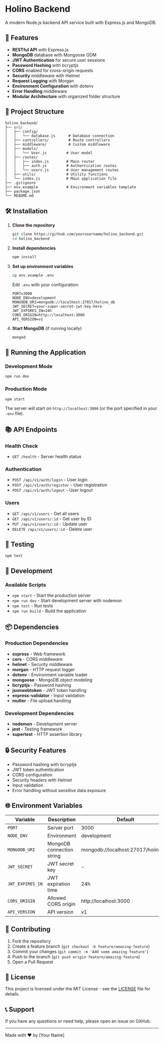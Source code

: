 # Holino Backend

A modern Node.js backend API service built with Express.js and MongoDB.

## 🚀 Features

- **RESTful API** with Express.js
- **MongoDB** database with Mongoose ODM
- **JWT Authentication** for secure user sessions
- **Password Hashing** with bcryptjs
- **CORS** enabled for cross-origin requests
- **Security** middleware with Helmet
- **Request Logging** with Morgan
- **Environment Configuration** with dotenv
- **Error Handling** middleware
- **Modular Architecture** with organized folder structure

## 📁 Project Structure

```
holino_backend/
├── src/
│   ├── config/
│   │   └── database.js      # Database connection
│   ├── controllers/         # Route controllers
│   ├── middleware/          # Custom middleware
│   ├── models/
│   │   └── User.js         # User model
│   ├── routes/
│   │   ├── index.js        # Main router
│   │   ├── auth.js         # Authentication routes
│   │   └── users.js        # User management routes
│   ├── utils/              # Utility functions
│   └── index.js            # Main application file
├── .gitignore
├── env.example             # Environment variables template
├── package.json
└── README.md
```

## 🛠️ Installation

1. **Clone the repository**
   ```bash
   git clone https://github.com/yourusername/holino_backend.git
   cd holino_backend
   ```

2. **Install dependencies**
   ```bash
   npm install
   ```

3. **Set up environment variables**
   ```bash
   cp env.example .env
   ```
   Edit `.env` with your configuration:
   ```env
   PORT=3000
   NODE_ENV=development
   MONGODB_URI=mongodb://localhost:27017/holino_db
   JWT_SECRET=your-super-secret-jwt-key-here
   JWT_EXPIRES_IN=24h
   CORS_ORIGIN=http://localhost:3000
   API_VERSION=v1
   ```

4. **Start MongoDB** (if running locally)
   ```bash
   mongod
   ```

## 🚀 Running the Application

### Development Mode
```bash
npm run dev
```

### Production Mode
```bash
npm start
```

The server will start on `http://localhost:3000` (or the port specified in your `.env` file).

## 📚 API Endpoints

### Health Check
- `GET /health` - Server health status

### Authentication
- `POST /api/v1/auth/login` - User login
- `POST /api/v1/auth/register` - User registration
- `POST /api/v1/auth/logout` - User logout

### Users
- `GET /api/v1/users` - Get all users
- `GET /api/v1/users/:id` - Get user by ID
- `PUT /api/v1/users/:id` - Update user
- `DELETE /api/v1/users/:id` - Delete user

## 🧪 Testing

```bash
npm test
```

## 🔧 Development

### Available Scripts

- `npm start` - Start the production server
- `npm run dev` - Start development server with nodemon
- `npm test` - Run tests
- `npm run build` - Build the application

## 📦 Dependencies

### Production Dependencies
- **express** - Web framework
- **cors** - CORS middleware
- **helmet** - Security middleware
- **morgan** - HTTP request logger
- **dotenv** - Environment variable loader
- **mongoose** - MongoDB object modeling
- **bcryptjs** - Password hashing
- **jsonwebtoken** - JWT token handling
- **express-validator** - Input validation
- **multer** - File upload handling

### Development Dependencies
- **nodemon** - Development server
- **jest** - Testing framework
- **supertest** - HTTP assertion library

## 🔒 Security Features

- Password hashing with bcryptjs
- JWT token authentication
- CORS configuration
- Security headers with Helmet
- Input validation
- Error handling without sensitive data exposure

## 🌐 Environment Variables

| Variable | Description | Default |
|----------|-------------|---------|
| `PORT` | Server port | 3000 |
| `NODE_ENV` | Environment | development |
| `MONGODB_URI` | MongoDB connection string | mongodb://localhost:27017/holino_db |
| `JWT_SECRET` | JWT secret key | - |
| `JWT_EXPIRES_IN` | JWT expiration time | 24h |
| `CORS_ORIGIN` | Allowed CORS origin | http://localhost:3000 |
| `API_VERSION` | API version | v1 |

## 🤝 Contributing

1. Fork the repository
2. Create a feature branch (`git checkout -b feature/amazing-feature`)
3. Commit your changes (`git commit -m 'Add some amazing feature'`)
4. Push to the branch (`git push origin feature/amazing-feature`)
5. Open a Pull Request

## 📄 License

This project is licensed under the MIT License - see the [LICENSE](LICENSE) file for details.

## 📞 Support

If you have any questions or need help, please open an issue on GitHub.

---

Made with ❤️ by [Your Name]
